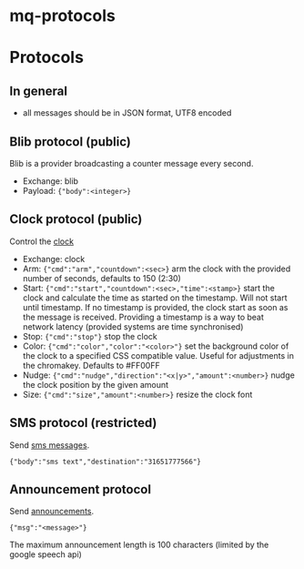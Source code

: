 mq-protocols
============

Protocols
=========

In general
----------

- all messages should be in JSON format, UTF8 encoded

Blib protocol (public)
-------------

Blib is a provider broadcasting a counter message every second.

- Exchange: blib
- Payload: `{"body":<integer>}`

Clock protocol (public)
--------------

Control the [clock](../clock/readme.md)

- Exchange: clock
- Arm: `{"cmd":"arm","countdown":<sec>}` arm the clock with the provided number of seconds, defaults to 150 (2:30)
- Start: `{"cmd":"start","countdown":<sec>,"time":<stamp>}` start the clock and calculate the time as started on the timestamp. Will not start until timestamp. If no timestamp is provided, the clock start as soon as the message is received. Providing a timestamp is a way to beat network latency (provided systems are time synchronised)
- Stop: `{"cmd":"stop"}` stop the clock
- Color: `{"cmd":"color","color":"<color>"}` set the background color of the clock to a specified CSS compatible value. Useful for adjustments in the chromakey. Defaults to #FF00FF
- Nudge: `{"cmd":"nudge","direction":"<x|y>","amount":<number>}` nudge the clock position by the given amount
- Size: `{"cmd":"size","amount":<number>}` resize the clock font

SMS protocol (restricted)
--------------------------

Send [sms messages](../sms/readme.md).

    {"body":"sms text","destination":"31651777566"}

Announcement protocol
--------------------------

Send [announcements](../announcer/readme.md).

    {"msg":"<message>"}

The maximum announcement length is 100 characters (limited by the google speech api)
